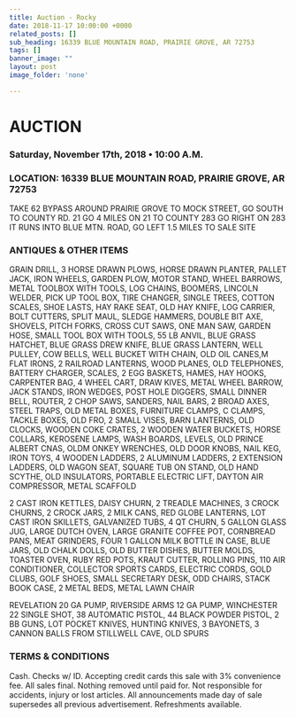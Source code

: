 ```yaml
---
title: Auction - Rocky
date: 2018-11-17 10:00:00 +0000
related_posts: []
sub_heading: 16339 BLUE MOUNTAIN ROAD, PRAIRIE GROVE, AR 72753
tags: []
banner_image: ""
layout: post
image_folder: 'none'

---
```

# AUCTION 
### Saturday, November 17th, 2018 • 10:00 A.M.
### LOCATION: 16339 BLUE MOUNTAIN ROAD, PRAIRIE GROVE, AR 72753
TAKE 62 BYPASS AROUND PRAIRIE GROVE TO MOCK STREET, GO SOUTH TO COUNTY RD. 21 GO 4 MILES ON 21 TO COUNTY 283 GO RIGHT ON 283 IT RUNS INTO BLUE MTN. ROAD, GO LEFT 1.5 MILES TO SALE SITE
<!--break-->
### ANTIQUES & OTHER ITEMS

GRAIN DRILL, 3 HORSE DRAWN PLOWS, HORSE DRAWN PLANTER, PALLET JACK, IRON WHEELS, GARDEN PLOW, MOTOR STAND, WHEEL BARROWS, METAL TOOLBOX WITH TOOLS, LOG CHAINS, BOOMERS, LINCOLN WELDER, PICK UP TOOL BOX, TIRE CHANGER, SINGLE TREES, COTTON SCALES, SHOE LASTS, HAY RAKE SEAT, OLD HAY KNIFE, LOG CARRIER, BOLT CUTTERS, SPLIT MAUL, SLEDGE HAMMERS, DOUBLE BIT AXE, SHOVELS, PITCH FORKS, CROSS CUT SAWS, ONE MAN SAW, GARDEN HOSE, SMALL TOOL BOX WITH TOOLS, 55 LB ANVIL, BLUE GRASS HATCHET, BLUE GRASS DREW KNIFE, BLUE GRASS LANTERN, WELL PULLEY, COW BELLS, WELL BUCKET WITH CHAIN, OLD OIL CANES,M FLAT IRONS, 2 RAILROAD LANTERNS, WOOD PLANES, OLD TELEPHONES, BATTERY CHARGER, SCALES, 2 EGG BASKETS, HAMES, HAY HOOKS, CARPENTER BAG, 4 WHEEL CART, DRAW KIVES, METAL WHEEL BARROW, JACK STANDS, IRON WEDGES, POST HOLE DIGGERS, SMALL DINNER BELL, ROUTER, 2 CHOP SAWS, SANDERS, NAIL BARS, 2 BROAD AXES, STEEL TRAPS, OLD METAL BOXES, FURNITURE CLAMPS, C CLAMPS, TACKLE BOXES, OLD FRO, 2 SMALL VISES, BARN LANTERNS, OLD CLOCKS, WOODEN COKE CRATES, 2 WOODEN WATER BUCKETS, HORSE COLLARS, KEROSENE LAMPS, WASH BOARDS, LEVELS, OLD PRINCE ALBERT CNAS, OLDM ONKEY WRENCHES, OLD DOOR KNOBS, NAIL KEG, IRON TOYS, 4 WOODEN LADDERS, 2 ALUMINUM LADDERS, 2 EXTENSION LADDERS, OLD WAGON SEAT, SQUARE TUB ON STAND, OLD HAND SCYTHE, OLD INSULATORS, PORTABLE ELECTRIC LIFT, DAYTON AIR COMPRESSOR, METAL SCAFFOLD

2 CAST IRON KETTLES, DAISY CHURN, 2 TREADLE MACHINES, 3 CROCK CHURNS, 2 CROCK JARS, 2 MILK CANS, RED GLOBE LANTERNS, LOT CAST IRON SKILLETS, GALVANIZED TUBS, 4 QT CHURN, 5 GALLON GLASS JUG, LARGE DUTCH OVEN, LARGE GRANITE COFFEE POT, CORNBREAD PANS, MEAT GRINDERS, FOUR 1 GALLON MILK BOTTLE IN CASE, BLUE JARS, OLD CHALK DOLLS, OLD BUTTER DISHES, BUTTER MOLDS, TOASTER OVEN, RUBY RED POTS, KRAUT CUTTER, ROLLING PINS, 110 AIR CONDITIONER, COLLECTOR SPORTS CARDS, ELECTRIC CORDS, GOLD CLUBS, GOLF SHOES, SMALL SECRETARY DESK, ODD CHAIRS, STACK BOOK CASE, 2 METAL BEDS, METAL LAWN CHAIR

REVELATION 20 GA PUMP, RIVERSIDE ARMS 12 GA PUMP, WINCHESTER 22 SINGLE SHOT, 38 AUTOMATIC PISTOL, 44 BLACK POWDER PISTOL, 2 BB GUNS, LOT POCKET KNIVES, HUNTING KNIVES, 3 BAYONETS, 3 CANNON BALLS FROM STILLWELL CAVE, OLD SPURS

### TERMS & CONDITIONS
Cash. Checks w/ ID. Accepting credit cards this sale with 3% convenience fee. All sales final. Nothing removed until paid for. Not responsible for accidents, injury or lost articles. All announcements made day of sale supersedes all previous advertisement. Refreshments available.